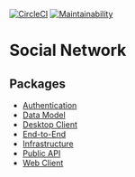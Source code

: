 [![CircleCI](https://circleci.com/gh/davidchristie/social-network.svg?style=svg)](https://circleci.com/gh/davidchristie/social-network)
[![Maintainability](https://api.codeclimate.com/v1/badges/a32339ac72c60b22b838/maintainability)](https://codeclimate.com/github/davidchristie/social-network/maintainability)

# Social Network

## Packages

* [Authentication](packages/authentication)
* [Data Model](packages/data-model)
* [Desktop Client](packages/desktop-client)
* [End-to-End](packages/end-to-end)
* [Infrastructure](packages/infrastructure)
* [Public API](packages/public-api)
* [Web Client](packages/web-client)
